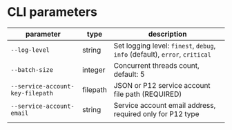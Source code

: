 
# CLI parameters

| parameter    | type     | description                                                                 |
|--------------|----------|-----------------------------------------------------------------------------|
| `--log-level` | string   | Set logging level: `finest`, `debug`, `info` (default), `error`, `critical` |
| `--batch-size`             | integer  | Concurrent threads count, default: 5                                        |
| `--service-account-key-filepath`                           | filepath | JSON or P12 service account file path (REQUIRED)                            |
| `--service-account-email`                                                           | string   | Service account email address, required only for P12 type                   |
|                                                                                     |          |                                                                             |

